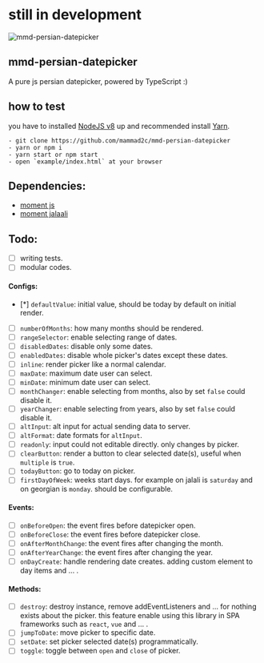 # still in development

![mmd-persian-datepicker](https://user-images.githubusercontent.com/16647736/50376733-8caa3680-0626-11e9-9661-4e83145e21f2.png)

## mmd-persian-datepicker

A pure js persian datepicker, powered by TypeScript :)

## how to test

you have to installed [NodeJS v8](https://nodejs.org) up and recommended install [Yarn](https://yarnpkg.com/https://yarnpkg.com/).

```
- git clone https://github.com/mammad2c/mmd-persian-datepicker
- yarn or npm i
- yarn start or npm start
- open `example/index.html` at your browser
```

## Dependencies:

- [moment js](https://github.com/moment/moment)
- [moment jalaali](https://github.com/jalaali/moment-jalaali)

## Todo:

- [ ] writing tests.
- [ ] modular codes.

#### Configs:

- [*] `defaultValue`: initial value, should be today by default on initial render.
- [ ] `numberOfMonths`: how many months should be rendered.
- [ ] `rangeSelector`: enable selecting range of dates.
- [ ] `disabledDates`: disable only some dates.
- [ ] `enabledDates`: disable whole picker's dates except these dates.
- [ ] `inline`: render picker like a normal calendar.
- [ ] `maxDate`: maximum date user can select.
- [ ] `minDate`: minimum date user can select.
- [ ] `monthChanger`: enable selecting from months, also by set `false` could disable it.
- [ ] `yearChanger`: enable selecting from years, also by set `false` could disable it.
- [ ] `altInput`: alt input for actual sending data to server.
- [ ] `altFormat`: date formats for `altInput`.
- [ ] `readonly`: input could not editable directly. only changes by picker.
- [ ] `clearButton`: render a button to clear selected date(s), useful when `multiple` is `true`.
- [ ] `todayButton`: go to today on picker.
- [ ] `firstDayOfWeek`: weeks start days. for example on jalali is `saturday` and on georgian is `monday`. should be configurable.

#### Events:

- [ ] `onBeforeOpen`: the event fires before datepicker open.
- [ ] `onBeforeClose`: the event fires before datepicker close.
- [ ] `onAfterMonthChange`: the event fires after changing the month.
- [ ] `onAfterYearChange`: the event fires after changing the year.
- [ ] `onDayCreate`: handle rendering date creates. adding custom element to day items and ... .

#### Methods:

- [ ] `destroy`: destroy instance, remove addEventListeners and ... for nothing exists about the picker. this feature enable using this library in SPA frameworks such as `react`, `vue` and ... .
- [ ] `jumpToDate`: move picker to specific date.
- [ ] `setDate`: set picker selected date(s) programmatically.
- [ ] `toggle`: toggle between `open` and `close` of picker.
